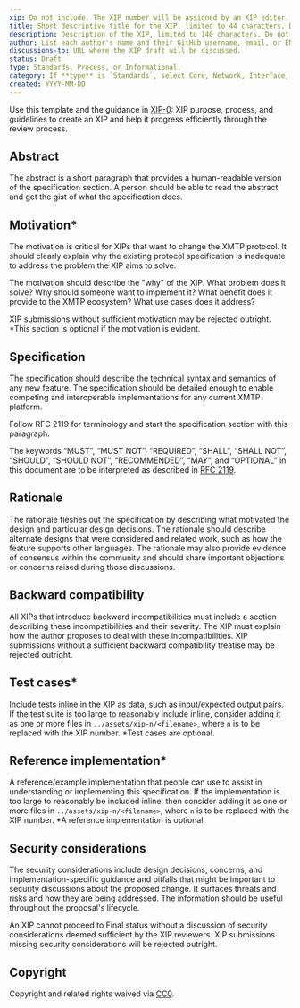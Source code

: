 ```yaml
---
xip: Do not include. The XIP number will be assigned by an XIP editor.
title: Short descriptive title for the XIP, limited to 44 characters. Do not include the XIP number.
description: Description of the XIP, limited to 140 characters. Do not include the XIP number.
author: List each author's name and their GitHub username, email, or ENS domain.
discussions-to: URL where the XIP draft will be discussed.
status: Draft
type: Standards, Process, or Informational.
category: If **type** is `Standards`, select Core, Network, Interface, Storage, or XRC.
created: YYYY-MM-DD
---
```


Use this template and the guidance in [XIP-0](XIPs/xip-0-purpose-process.md): XIP purpose, process, and guidelines to create an XIP and help it progress efficiently through the review process.

## Abstract

The abstract is a short paragraph that provides a human-readable version of the specification section. A person should be able to read the abstract and get the gist of what the specification does.

## Motivation*

The motivation is critical for XIPs that want to change the XMTP protocol. It should clearly explain why the existing protocol specification is inadequate to address the problem the XIP aims to solve.

The motivation should describe the "why" of the XIP. What problem does it solve? Why should someone want to implement it? What benefit does it provide to the XMTP ecosystem? What use cases does it address?

XIP submissions without sufficient motivation may be rejected outright. *This section is optional if the motivation is evident.

## Specification

The specification should describe the technical syntax and semantics of any new feature. The specification should be detailed enough to enable competing and interoperable implementations for any current XMTP platform.

Follow RFC 2119 for terminology and start the specification section with this paragraph:

The keywords “MUST”, “MUST NOT”, “REQUIRED”, “SHALL”, “SHALL NOT”, “SHOULD”, “SHOULD NOT”, “RECOMMENDED”, “MAY”, and “OPTIONAL” in this document are to be interpreted as described in [RFC 2119](https://www.ietf.org/rfc/rfc2119.txt).

## Rationale

The rationale fleshes out the specification by describing what motivated the design and particular design decisions. The rationale should describe alternate designs that were considered and related work, such as how the feature supports other languages. The rationale may also provide evidence of consensus within the community and should share important objections or concerns raised during those discussions.

## Backward compatibility

All XIPs that introduce backward incompatibilities must include a section describing these incompatibilities and their severity. The XIP must explain how the author proposes to deal with these incompatibilities. XIP submissions without a sufficient backward compatibility treatise may be rejected outright.

## Test cases*

Include tests inline in the XIP as data, such as input/expected output pairs. If the test suite is too large to reasonably include inline, consider adding it as one or more files in `../assets/xip-n/<filename>`, where `n` is to be replaced with the XIP number. *Test cases are optional.

## Reference implementation*

A reference/example implementation that people can use to assist in understanding or implementing this specification. If the implementation is too large to reasonably be included inline, then consider adding it as one or more files in `../assets/xip-n/<filename>`, where `n` is to be replaced with the XIP number. *A reference implementation is optional.

## Security considerations

The security considerations include design decisions, concerns, and implementation-specific guidance and pitfalls that might be important to security discussions about the proposed change. It surfaces threats and risks and how they are being addressed. The information should be useful throughout the proposal's lifecycle.

An XIP cannot proceed to Final status without a discussion of security considerations deemed sufficient by the XIP reviewers. XIP submissions missing security considerations will be rejected outright.

## Copyright

Copyright and related rights waived via [CC0](https://creativecommons.org/publicdomain/zero/1.0/).
